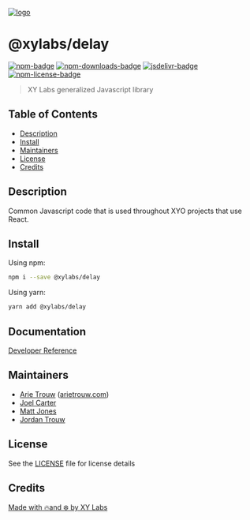 [![logo][]](https://xylabs.com)

# @xylabs/delay

[![npm-badge][]][npm-link]
[![npm-downloads-badge][]][npm-link]
[![jsdelivr-badge][]][jsdelivr-link]
[![npm-license-badge][]](LICENSE)

> XY Labs generalized Javascript library 

## Table of Contents

-   [Description](#description)
-   [Install](#install)
-   [Maintainers](#maintainers)
-   [License](#license)
-   [Credits](#credits)

## Description

Common Javascript code that is used throughout XYO projects that use React.

## Install

Using npm:

```sh
npm i --save @xylabs/delay
```

Using yarn:

```sh
yarn add @xylabs/delay
```

## Documentation
[Developer Reference](https://xylabs.github.io/sdk-js)

## Maintainers

-   [Arie Trouw](https://github.com/arietrouw) ([arietrouw.com](https://arietrouw.com))
-   [Joel Carter](https://github.com/JoelBCarter)
-   [Matt Jones](https://github.com/jonesmac)
-   [Jordan Trouw](https://github.com/jordantrouw)

## License

See the [LICENSE](LICENSE) file for license details

## Credits

[Made with 🔥and ❄️ by XY Labs](https://xylabs.com)

[logo]: https://cdn.xy.company/img/brand/XYPersistentCompany_Logo_Icon_Colored.svg

[npm-badge]: https://img.shields.io/npm/v/@xylabs/delay.svg
[npm-link]: https://www.npmjs.com/package/@xylabs/delay

[npm-downloads-badge]: https://img.shields.io/npm/dw/@xylabs/delay
[npm-license-badge]: https://img.shields.io/npm/l/@xylabs/delay

[jsdelivr-badge]: https://data.jsdelivr.com/v1/package/npm/@xylabs/delay/badge
[jsdelivr-link]: https://www.jsdelivr.com/package/npm/@xylabs/delay